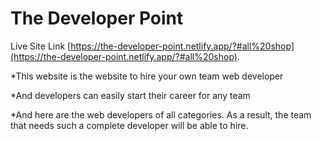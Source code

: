 # The Developer Point

Live Site Link [https://the-developer-point.netlify.app/?#all%20shop](https://the-developer-point.netlify.app/?#all%20shop).

\*This website is the website to hire your own team web developer

\*And developers can easily start their career for any team

\*And here are the web developers of all categories. As a result, the team that needs such a complete developer will be able to hire.
